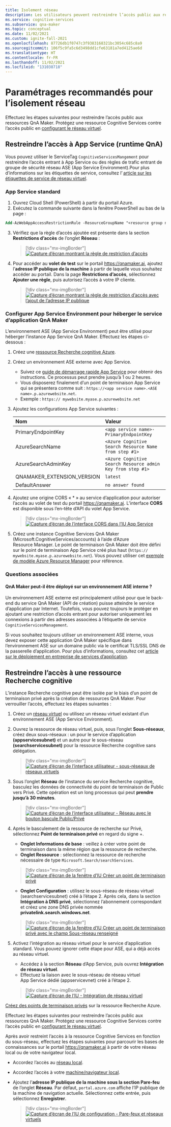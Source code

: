 ```yaml
---
title: Isolement réseau
description: Les utilisateurs peuvent restreindre l’accès public aux ressources QnA Maker.
ms.service: cognitive-services
ms.subservice: qna-maker
ms.topic: conceptual
ms.date: 11/02/2021
ms.custom: ignite-fall-2021
ms.openlocfilehash: 87726db1f0747c3f9383168321bc3054c685c8a9
ms.sourcegitcommit: 106f5c9fa5c6d3498dd1cfe63181a7ed4125ae6d
ms.translationtype: HT
ms.contentlocale: fr-FR
ms.lasthandoff: 11/02/2021
ms.locfileid: "131038718"
---
```

# <a name="recommended-settings-for-network-isolation"></a>Paramétrages recommandés pour l’isolement réseau

Effectuez les étapes suivantes pour restreindre l’accès public aux ressources QnA Maker. Protégez une ressource Cognitive Services contre l’accès public en [configurant le réseau virtuel](../../cognitive-services-virtual-networks.md?tabs=portal).

## <a name="restrict-access-to-app-service-qna-runtime"></a>Restreindre l’accès à App Service (runtime QnA)

Vous pouvez utiliser le ServiceTag `CognitiveServicesMangement` pour restreindre l’accès entrant à App Service ou des règles de trafic entrant de groupe de sécurité réseau ASE (App Service Environment).Pour plus d’informations sur les étiquettes de service, consultez l’ [article sur les étiquettes de service de réseau virtuel](../../../virtual-network/service-tags-overview.md). 

### <a name="regular-app-service"></a>App Service standard

1. Ouvrez Cloud Shell (PowerShell) à partir du portail Azure.
2. Exécutez la commande suivante dans la fenêtre PowerShell au bas de la page :

```ps
Add-AzWebAppAccessRestrictionRule -ResourceGroupName "<resource group name>" -WebAppName "<app service name>" -Name "cognitive services Tag" -Priority 100 -Action Allow -ServiceTag "CognitiveServicesManagement" 
```
3.  Vérifiez que la règle d’accès ajoutée est présente dans la section **Restrictions d’accès** de l’onglet **Réseau** :  

    > [!div class="mx-imgBorder"]
    > [ ![Capture d’écran montrant la règle de restriction d’accès]( ../media/network-isolation/access-restrictions.png) ](  ../media/network-isolation/access-restrictions.png#lightbox)

4. Pour accéder au **volet de test** sur le portail https://qnamaker.ai, ajoutez l’**adresse IP publique de la machine** à partir de laquelle vous souhaitez accéder au portail. Dans la page **Restrictions d’accès**, sélectionnez **Ajouter une règle**, puis autorisez l’accès à votre IP cliente. 

    > [!div class="mx-imgBorder"]
    > [ ![Capture d’écran montrant la règle de restriction d’accès avec l’ajout de l’adresse IP publique]( ../media/network-isolation/public-address.png) ](  ../media/network-isolation/public-address.png#lightbox)

### <a name="configure-app-service-environment-to-host-qna-maker-app-service"></a>Configurer App Service Environment pour héberger le service d’application QnA Maker

L’environnement ASE (App Service Environment) peut être utilisé pour héberger l’instance App Service QnA Maker. Effectuez les étapes ci-dessous :

1. Créez une [ressource Recherche cognitive Azure](https://ms.portal.azure.com/#create/Microsoft.Search).
2. Créez un environnement ASE externe avec App Service.
    - Suivez ce [guide de démarrage rapide App Service](../../../app-service/environment/create-external-ase.md#create-an-ase-and-an-app-service-plan-together) pour obtenir des instructions. Ce processus peut prendre jusqu’à 1 ou 2 heures.
    - Vous disposerez finalement d’un point de terminaison App Service qui se présentera comme suit : `https://<app service name>.<ASE name>.p.azurewebsite.net`. 
    - Exemple : `https:// mywebsite.myase.p.azurewebsite.net`  
3. Ajoutez les configurations App Service suivantes :
    
    | Nom                       | Valeur                                                     |
    |:---------------------------|:----------------------------------------------------------| 
    | PrimaryEndpointKey         | `<app service name>-PrimaryEndpointKey`                   | 
    | AzureSearchName            | `<Azure Cognitive Search Resource Name from step #1>`     | 
    | AzureSearchAdminKey        | `<Azure Cognitive Search Resource admin Key from step #1>`| 
    | QNAMAKER_EXTENSION_VERSION | `latest`                                                  |
    | DefaultAnswer              | `no answer found`                                         |

4. Ajoutez une origine CORS « * » au service d’application pour autoriser l’accès au volet de test du portail https://qnamaker.ai. L’interface **CORS** est disponible sous l’en-tête d’API du volet App Service.

    > [!div class="mx-imgBorder"]
    > [ ![Capture d’écran de l’interface CORS dans l’IU App Service]( ../media/network-isolation/cross-orgin-resource-sharing.png) ](  ../media/network-isolation/cross-orgin-resource-sharing.png#lightbox)

5. Créez une instance Cognitive Services QnA Maker (Microsoft.CognitiveServices/accounts) à l’aide d’Azure Resource Manager. Le point de terminaison QnA Maker doit être défini sur le point de terminaison App Service créé plus haut (`https:// mywebsite.myase.p.azurewebsite.net`). Vous pouvez utiliser cet [exemple de modèle Azure Resource Manager](https://github.com/pchoudhari/QnAMakerBackupRestore/tree/master/QnAMakerASEArmTemplate) pour référence.

### <a name="related-questions"></a>Questions associées

#### <a name="can-qna-maker-be-deployed-to-an-internal-ase"></a>QnA Maker peut-il être déployé sur un environnement ASE interne ?

Un environnement ASE externe est principalement utilisé pour que le back-end du service QnA Maker (API de création) puisse atteindre le service d’application par Internet. Toutefois, vous pouvez toujours le protéger en ajoutant une restriction d’accès entrant pour autoriser uniquement les connexions à partir des adresses associées à l’étiquette de service `CognitiveServicesManagement`.

Si vous souhaitez toujours utiliser un environnement ASE interne, vous devez exposer cette application QnA Maker spécifique dans l’environnement ASE sur un domaine public via le certificat TLS/SSL DNS de la passerelle d’application. Pour plus d’informations, consultez cet [article sur le déploiement en entreprise de services d’application](/azure/architecture/reference-architectures/enterprise-integration/ase-standard-deployment).

## <a name="restrict-access-to-cognitive-search-resource"></a>Restreindre l’accès à une ressource Recherche cognitive

L’instance Recherche cognitive peut être isolée par le biais d’un point de terminaison privé après la création de ressources QnA Maker. Pour verrouiller l’accès, effectuez les étapes suivantes :

1. Créez un [réseau virtuel](https://portal.azure.com/#create/Microsoft.VirtualNetwork-ARM) ou utilisez un réseau virtuel existant d’un environnement ASE (App Service Environment).
2. Ouvrez la ressource de réseau virtuel, puis, sous l’onglet **Sous-réseaux**, créez deux sous-réseaux : un pour le service d’application **(appservicesubnet)** et un autre pour le sous-réseau **(searchservicesubnet)** pour la ressource Recherche cognitive sans délégation. 

    > [!div class="mx-imgBorder"]
    > [ ![Capture d’écran de l’interface utilisateur - sous-réseaux de réseaux virtuels]( ../media/network-isolation/subnets.png) ](  ../media/network-isolation/subnets.png#lightbox)

3. Sous l’onglet **Réseau** de l’instance du service Recherche cognitive, basculez les données de connectivité du point de terminaison de Public vers Privé. Cette opération est un long processus qui peut **prendre jusqu’à 30 minutes**.

    > [!div class="mx-imgBorder"]
    > [ ![Capture d’écran de l’interface utilisateur - Réseau avec le bouton bascule Public/Privé]( ../media/network-isolation/private.png) ](  ../media/network-isolation/private.png#lightbox)

4. Après le basculement de la ressource de recherche sur Privé, sélectionnez **Point de terminaison privé** en regard du signe +.
    - **Onglet Informations de base** : veillez à créer votre point de terminaison dans la même région que la ressource de recherche.
    - **Onglet Ressource** : sélectionnez la ressource de recherche nécessaire de type `Microsoft.Search/searchServices`.

    > [!div class="mx-imgBorder"]
    > [ ![Capture d’écran de la fenêtre d’IU Créer un point de terminaison privé]( ../media/network-isolation/private-endpoint.png) ](  ../media/network-isolation/private-endpoint.png#lightbox)

    - **Onglet Configuration** : utilisez le sous-réseau de réseau virtuel (searchservicesubnet) créé à l’étape 2. Après cela, dans la section **Intégration à DNS privé**, sélectionnez l’abonnement correspondant et créez une zone DNS privée nommée **privatelink.search.windows.net**.

     > [!div class="mx-imgBorder"]
     > [ ![Capture d’écran de la fenêtre d’IU Créer un point de terminaison privé avec le champ Sous-réseau renseigné]( ../media/network-isolation/subnet.png) ](  ../media/network-isolation/subnet.png#lightbox)

5. Activez l’intégration au réseau virtuel pour le service d’application standard. Vous pouvez ignorer cette étape pour ASE, qui a déjà accès au réseau virtuel.
    - Accédez à la section **Réseau** d’App Service, puis ouvrez **Intégration de réseau virtuel**.
    - Effectuez la liaison avec le sous-réseau de réseau virtuel App Service dédié (appservicevnet) créé à l’étape 2.
    
     > [!div class="mx-imgBorder"]
     > [ ![Capture d’écran de l’IU - Intégration de réseau virtuel]( ../media/network-isolation/integration.png) ](  ../media/network-isolation/integration.png#lightbox)

[Créez des points de terminaison privés](../reference-private-endpoint.md) sur la ressource Recherche Azure.

Effectuez les étapes suivantes pour restreindre l’accès public aux ressources QnA Maker. Protégez une ressource Cognitive Services contre l’accès public en [configurant le réseau virtuel](../../cognitive-services-virtual-networks.md?tabs=portal).

Après avoir restreint l’accès à la ressource Cognitive Services en fonction du sous-réseau, effectuez les étapes suivantes pour parcourir les bases de connaissances sur le portail https://qnamaker.ai à partir de votre réseau local ou de votre navigateur local.
- Accordez l’accès au [réseau local](../../cognitive-services-virtual-networks.md?tabs=portal#configuring-access-from-on-premises-networks).
- Accordez l’accès à votre [machine/navigateur local](../../cognitive-services-virtual-networks.md?tabs=portal#managing-ip-network-rules).
- Ajoutez l’**adresse IP publique de la machine sous la section Pare-feu** de l’onglet **Réseau**. Par défaut, `portal.azure.com` affiche l’IP publique de la machine de navigation actuelle. Sélectionnez cette entrée, puis sélectionnez **Enregistrer**.

     > [!div class="mx-imgBorder"]
     > [ ![Capture d’écran de l’IU de configuration - Pare-feux et réseaux virtuels]( ../media/network-isolation/firewall.png) ](  ../media/network-isolation/firewall.png#lightbox)
